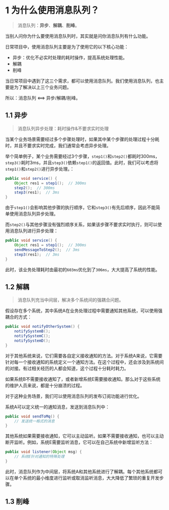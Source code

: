 # 1 为什么使用消息队列？
> 消息队列：**异步**、**解耦**、**削峰**。

当别人问你为什么要使用消息队列时，其实就是问你消息队列有什么功能。

日常项目中，使用消息队列主要是为了使用它的以下核心功能：
- 异步：优化不必实时处理的耗时操作，提高系统处理性能。
- 解耦
- 削峰

当日常项目中遇到了这三个需求，都可以使用消息队列。我们使用消息队列，也主要是为了解决以上三个业务问题。

所以：消息队列 <==> 异步/解耦/削峰。

## 1.1 异步
> 消息队列异步处理：耗时操作&不要求实时处理

当某个业务场景需要经过多个步骤处理时，如果其中某个步骤的处理过程十分耗时，并且不要求实时完成，我们通常会考虑异步处理。

举个简单例子，某个业务需要经过3个步骤，`step1()`和`step2()`都耗时300ms，`step3()`耗时3ms，并且`step3()`依赖`step1()`的返回值。此时，我们可以考虑将`step1()`和`step2()`进行异步处理。：
```java
public void service() {
	Object res1 = step1();  // 300ms
	step2();  // 300ms
	step3(res1);  // 3ms
}
```

由于`step1()`会影响其他步骤的执行顺序，它和`step3()`有先后顺序，因此不能简单使用消息队列异步处理。

而`step2()`与其他步骤没有强烈顺序关系，如果该步骤不要求实时执行，则可以使用消息队列进行异步处理：
```java
public void service() {
	Object res1 = step1();  // 300ms
	sendMessageToStep2();  // 3ms
	step3(res1);  // 3ms
}
```

此时，该业务处理耗时由最初的`603ms`优化到了`306ms`，大大提高了系统的性能。

## 1.2 解耦
> 消息队列充当中间层，解决多个系统间的强耦合问题。

假设存在多个系统，其中系统A在业务处理过程中需要通知其他系统，可以使用强耦合的方式：
```java
public void notifyOtherSystem() {
	notifySystemB();
	notifySystemC();
	notifySystemD();
}
```

对于其他系统来说，它们需要各自定义接收通知的方法。对于系统A来说，它需要针对每一个接收通知的系统定义一个通知方法。在这个过程中，还会涉及到系统间的对接。有过相关经历的人都会知道，这个过程十分耗时耗力。

如果系统B不需要接收通知了，或者新增系统E需要接收通知。那么对于这些系统的维护人员来说，都是十分崩溃的过程。

对于这种业务场景，我们可以使用消息队列的发布订阅功能进行优化。

系统A可以定义统一的通知消息，发送到消息队列中：
```java
public void sendToMq() {
	// 发送统一格式的消息
}
```

其他系统如果需要接收通知，它可以主动监听。如果不需要接收通知，也可以主动断开监听。例如，系统E需要监听消息，它可以在自己系统中新增监听方法：
```java
public void listener(Object msg) {
	// 系统E针对通知的特殊处理
}
```

此时，消息队列作为中间层，将系统A和其他系统进行了解耦。每个其他系统都可以在单个系统的最小维度进行监听或取消监听消息，大大降低了繁琐的重复开发步骤。

## 1.3 削峰
